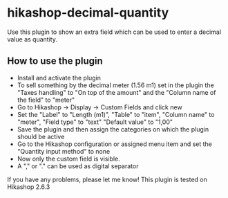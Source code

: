 # hikashop-decimal-quantity
Use this plugin to show an extra field which can be used to enter a decimal value as quantity.

## How to use the plugin
* Install and activate the plugin
* To sell something by the decimal meter (1.56 m1) set in the plugin the "Taxes handling" to "On top of the amount" and the "Column name of the field" to "meter"
* Go to Hikashop -> Display -> Custom Fields and click new
* Set the "Label" to "Length (m1)", "Table" to "item", "Column name" to "meter", "Field type" to "text" "Default value" to "1,00"
* Save the plugin and then assign the categories on which the plugin should be active
* Go to the Hikashop configuration or assigned menu item and set the "Quantity input method" to none
* Now only the custom field is visible.
* A "," or "." can be used as digital separator 

If you have any problems, please let me know! This plugin is tested on Hikashop 2.6.3
